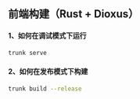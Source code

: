 ## 前端构建（Rust + Dioxus）
#### 1、如何在调试模式下运行
```sh
trunk serve
```
#### 2、如何在发布模式下构建
```sh
trunk build --release
```
